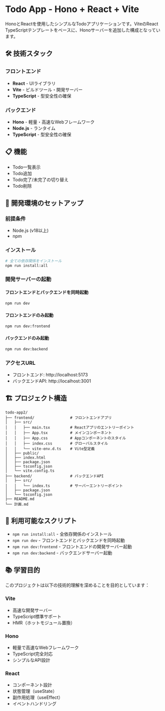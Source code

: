 # Todo App - Hono + React + Vite

HonoとReactを使用したシンプルなTodoアプリケーションです。ViteのReact TypeScriptテンプレートをベースに、Honoサーバーを追加した構成となっています。

## 🛠 技術スタック

### フロントエンド
- **React** - UIライブラリ
- **Vite** - ビルドツール・開発サーバー
- **TypeScript** - 型安全性の確保

### バックエンド
- **Hono** - 軽量・高速なWebフレームワーク
- **Node.js** - ランタイム
- **TypeScript** - 型安全性の確保

## 📋 機能

- Todo一覧表示
- Todo追加
- Todo完了/未完了の切り替え
- Todo削除

## 🚀 開発環境のセットアップ

### 前提条件
- Node.js (v18以上)
- npm

### インストール
```bash
# 全ての依存関係をインストール
npm run install:all
```

### 開発サーバーの起動

#### フロントエンドとバックエンドを同時起動
```bash
npm run dev
```

#### フロントエンドのみ起動
```bash
npm run dev:frontend
```

#### バックエンドのみ起動
```bash
npm run dev:backend
```

### アクセスURL
- フロントエンド: http://localhost:5173
- バックエンドAPI: http://localhost:3001

## 🏗 プロジェクト構造

```
todo-app2/
├── frontend/                # フロントエンドアプリ
│   ├── src/
│   │   ├── main.tsx         # Reactアプリのエントリーポイント
│   │   ├── App.tsx          # メインコンポーネント
│   │   ├── App.css          # Appコンポーネントのスタイル
│   │   ├── index.css        # グローバルスタイル
│   │   └── vite-env.d.ts    # Vite型定義
│   ├── public/
│   ├── index.html
│   ├── package.json
│   ├── tsconfig.json
│   └── vite.config.ts
├── backend/                 # バックエンドAPI
│   ├── src/
│   │   └── index.ts         # サーバーエントリーポイント
│   ├── package.json
│   └── tsconfig.json
├── README.md
└── 計画.md
```

## 🔧 利用可能なスクリプト

- `npm run install:all` - 全依存関係のインストール
- `npm run dev` - フロントエンドとバックエンドを同時起動
- `npm run dev:frontend` - フロントエンドの開発サーバー起動
- `npm run dev:backend` - バックエンドサーバー起動

## 📚 学習目的

このプロジェクトは以下の技術的理解を深めることを目的としています：

### Vite
- 高速な開発サーバー
- TypeScript標準サポート
- HMR（ホットモジュール置換）

### Hono
- 軽量で高速なWebフレームワーク
- TypeScript完全対応
- シンプルなAPI設計

### React
- コンポーネント設計
- 状態管理（useState）
- 副作用処理（useEffect）
- イベントハンドリング
